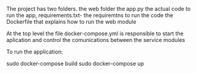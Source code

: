 The project has two folders.
the web folder the app.py the actual code to run the app,
requirements.txt- the requiremtns to run the code
the Dockerfile that explains how to run the web module

At the top level the file docker-compose.yml is responsible to start the aplication and control the comunications between the service modules

To run the application:

sudo docker-compose build
sudo docker-compose up
